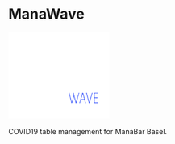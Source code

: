 # ManaWave

<img src="https://raw.githubusercontent.com/okkdev/ManaWave/master/assets/static/images/manawave-logo.png" width="200">

COVID19 table management for ManaBar Basel.
